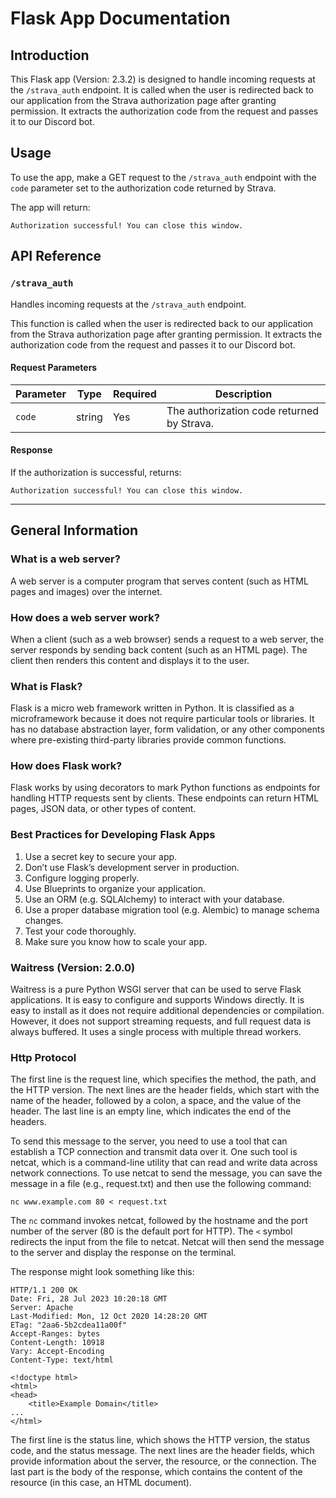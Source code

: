 # Flask App Documentation

## Introduction

This Flask app (Version: 2.3.2) is designed to handle incoming requests at the `/strava_auth` endpoint. It is called when the user is redirected back to our application from the Strava authorization page after granting permission. It extracts the authorization code from the request and passes it to our Discord bot.

## Usage

To use the app, make a GET request to the `/strava_auth` endpoint with the `code` parameter set to the authorization code returned by Strava.

The app will return:

    Authorization successful! You can close this window.


## API Reference

### `/strava_auth`

Handles incoming requests at the `/strava_auth` endpoint.

This function is called when the user is redirected back to our application
from the Strava authorization page after granting permission. It extracts
the authorization code from the request and passes it to our Discord bot.

#### Request Parameters

| Parameter | Type | Required | Description |
| --- | --- | --- | --- |
| `code` | string | Yes | The authorization code returned by Strava. |

#### Response

If the authorization is successful, returns:

    Authorization successful! You can close this window.

---

## General Information

### What is a web server?

A web server is a computer program that serves content (such as HTML pages and images) over the internet.

### How does a web server work?

When a client (such as a web browser) sends a request to a web server, the server responds by sending back content (such as an HTML page). The client then renders this content and displays it to the user.

### What is Flask?

Flask is a micro web framework written in Python. It is classified as a microframework because it does not require particular tools or libraries. It has no database abstraction layer, form validation, or any other components where pre-existing third-party libraries provide common functions.

### How does Flask work?

Flask works by using decorators to mark Python functions as endpoints for handling HTTP requests sent by clients. These endpoints can return HTML pages, JSON data, or other types of content.

### Best Practices for Developing Flask Apps

1. Use a secret key to secure your app.
2. Don’t use Flask’s development server in production.
3. Configure logging properly.
4. Use Blueprints to organize your application.
5. Use an ORM (e.g. SQLAlchemy) to interact with your database.
6. Use a proper database migration tool (e.g. Alembic) to manage schema changes.
7. Test your code thoroughly.
8. Make sure you know how to scale your app.

### Waitress (Version: 2.0.0)

Waitress is a pure Python WSGI server that can be used to serve Flask applications. It is easy to configure and supports Windows directly. It is easy to install as it does not require additional dependencies or compilation. However, it does not support streaming requests, and full request data is always buffered. It uses a single process with multiple thread workers.

### Http Protocol

The first line is the request line, which specifies the method, the path, and the HTTP version. The next lines are the header fields, which start with the name of the header, followed by a colon, a space, and the value of the header. The last line is an empty line, which indicates the end of the headers.

To send this message to the server, you need to use a tool that can establish a TCP connection and transmit data over it. One such tool is netcat, which is a command-line utility that can read and write data across network connections. To use netcat to send the message, you can save the message in a file (e.g., request.txt) and then use the following command:

`nc www.example.com 80 < request.txt`

The `nc` command invokes netcat, followed by the hostname and the port number of the server (80 is the default port for HTTP). The `<` symbol redirects the input from the file to netcat. Netcat will then send the message to the server and display the response on the terminal.

The response might look something like this:

```
HTTP/1.1 200 OK
Date: Fri, 28 Jul 2023 10:20:18 GMT
Server: Apache
Last-Modified: Mon, 12 Oct 2020 14:28:20 GMT
ETag: "2aa6-5b2cdea11a00f"
Accept-Ranges: bytes
Content-Length: 10918
Vary: Accept-Encoding
Content-Type: text/html

<!doctype html>
<html>
<head>
    <title>Example Domain</title>
...
</html>
```

The first line is the status line, which shows the HTTP version, the status code, and the status message. The next lines are the header fields, which provide information about the server, the resource, or the connection. The last part is the body of the response, which contains the content of the resource (in this case, an HTML document).

